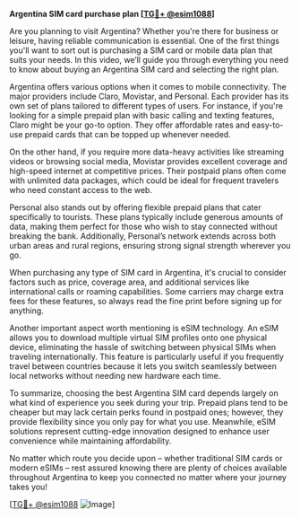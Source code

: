**Argentina SIM card purchase plan [[TG💪+ @esim1088](https://t.me/s/esim1088)]**

Are you planning to visit Argentina? Whether you're there for business or leisure, having reliable communication is essential. One of the first things you'll want to sort out is purchasing a SIM card or mobile data plan that suits your needs. In this video, we’ll guide you through everything you need to know about buying an Argentina SIM card and selecting the right plan.

Argentina offers various options when it comes to mobile connectivity. The major providers include Claro, Movistar, and Personal. Each provider has its own set of plans tailored to different types of users. For instance, if you're looking for a simple prepaid plan with basic calling and texting features, Claro might be your go-to option. They offer affordable rates and easy-to-use prepaid cards that can be topped up whenever needed.

On the other hand, if you require more data-heavy activities like streaming videos or browsing social media, Movistar provides excellent coverage and high-speed internet at competitive prices. Their postpaid plans often come with unlimited data packages, which could be ideal for frequent travelers who need constant access to the web.

Personal also stands out by offering flexible prepaid plans that cater specifically to tourists. These plans typically include generous amounts of data, making them perfect for those who wish to stay connected without breaking the bank. Additionally, Personal’s network extends across both urban areas and rural regions, ensuring strong signal strength wherever you go.

When purchasing any type of SIM card in Argentina, it's crucial to consider factors such as price, coverage area, and additional services like international calls or roaming capabilities. Some carriers may charge extra fees for these features, so always read the fine print before signing up for anything.

Another important aspect worth mentioning is eSIM technology. An eSIM allows you to download multiple virtual SIM profiles onto one physical device, eliminating the hassle of switching between physical SIMs when traveling internationally. This feature is particularly useful if you frequently travel between countries because it lets you switch seamlessly between local networks without needing new hardware each time.

To summarize, choosing the best Argentina SIM card depends largely on what kind of experience you seek during your trip. Prepaid plans tend to be cheaper but may lack certain perks found in postpaid ones; however, they provide flexibility since you only pay for what you use. Meanwhile, eSIM solutions represent cutting-edge innovation designed to enhance user convenience while maintaining affordability.

No matter which route you decide upon – whether traditional SIM cards or modern eSIMs – rest assured knowing there are plenty of choices available throughout Argentina to keep you connected no matter where your journey takes you!

[[TG💪+ @esim1088](https://t.me/s/esim1088) ![Image](https://i.postimg.cc/Y0z9fWf4/image.png)]